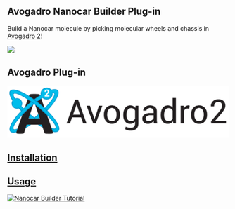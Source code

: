 ## Avogadro Nanocar Builder Plug-in
Build a Nanocar molecule by picking molecular wheels and chassis in [Avogadro 2](https://www.openchemistry.org/projects/avogadro2/)!

<img src='https://raw.githubusercontent.com/kbsezginel/nanocar-avogadro/master/docs/assets/img/nanocar-plugin.png'>

## Avogadro Plug-in

<p align="center"><img src='https://raw.githubusercontent.com/kbsezginel/chem-tools-tutorials/master/assets/img/Avogadro2_Full_Large.png' width="600"></p>

## [Installation](https://kbsezginel.github.io/nanocar-avogadro/installation)

## [Usage](https://kbsezginel.github.io/nanocar-avogadro/usage)

[![Nanocar Builder Tutorial](https://raw.githubusercontent.com/kbsezginel/nanocar-avogadro/master/docs/assets/img/nanocar-builder-tutorial-thumbnail.png)](https://www.youtube.com/watch?v=bNmIEJaXltg)
